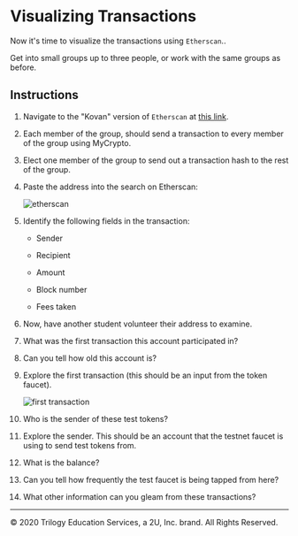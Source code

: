 # Visualizing Transactions

Now it's time to visualize the transactions using `Etherscan`..

Get into small groups up to three people, or work with the same groups as before.

## Instructions

1. Navigate to the "Kovan" version of `Etherscan` at [this link](https://kovan.etherscan.io/).

2. Each member of the group, should send a transaction to every member of the group using MyCrypto.

3. Elect one member of the group to send out a transaction hash to the rest of the group.

4. Paste the address into the search on Etherscan:

    ![etherscan](../../Images/etherscan.png)

5. Identify the following fields in the transaction:

    * Sender

    * Recipient

    * Amount

    * Block number

    * Fees taken

6. Now, have another student volunteer their address to examine.

7. What was the first transaction this account participated in?

8. Can you tell how old this account is?

9. Explore the first transaction (this should be an input from the token faucet).

    ![first transaction](../../Images/first.png)

10. Who is the sender of these test tokens?

11. Explore the sender. This should be an account that the testnet faucet is using to send test tokens from.

12. What is the balance?

13. Can you tell how frequently the test faucet is being tapped from here?

14. What other information can you gleam from these transactions?

---

© 2020 Trilogy Education Services, a 2U, Inc. brand. All Rights Reserved.
